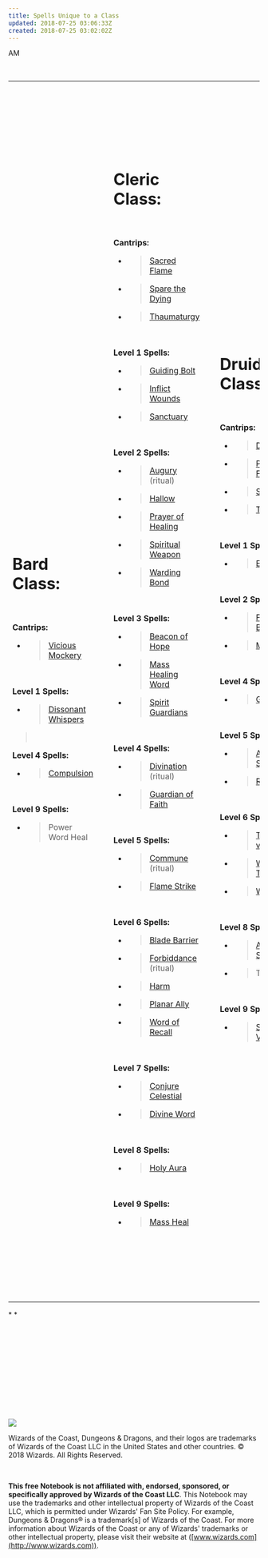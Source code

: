 ```yaml
---
title: Spells Unique to a Class
updated: 2018-07-25 03:06:33Z
created: 2018-07-25 03:02:02Z
---
```


AM

 

<table><tbody><tr class="odd"><td><h1 id="bard-class"><strong>Bard Class:</strong></h1><p> </p><p><strong>Cantrips:</strong></p><ul><li><blockquote><p><a href="onenote:..\\Spellbook\\U-V.one#Vicious Mockery&amp;section-id={102B210C-5B93-487B-B660-12859CD51B2D}&amp;page-id={2F5273E6-07C9-4398-80DC-6F9A928A5229}&amp;end&amp;base-path=https://d.docs.live.net/8ef41446453a2105/Documents/Adventure Academy/SRD Reference/Spellbook">Vicious Mockery</a></p></blockquote></li></ul><p> </p><p><strong>Level 1 Spells:</strong></p><ul><li><blockquote><p><a href="onenote:..\\Spellbook\\C-D.one#Dissonant Whispers&amp;section-id={007039C0-7592-4988-AFCF-88060A04A402}&amp;page-id={8D29FBD1-936C-4582-9348-C12700C6068A}&amp;end&amp;base-path=https://d.docs.live.net/8ef41446453a2105/Documents/Adventure Academy/SRD Reference/Spellbook">Dissonant Whispers</a></p></blockquote></li></ul><blockquote><p> </p></blockquote><p><strong>Level 4 Spells:</strong></p><ul><li><blockquote><p><a href="onenote:..\\Spellbook\\C-D.one#Compulsion&amp;section-id={007039C0-7592-4988-AFCF-88060A04A402}&amp;page-id={654FBBB0-3AF8-44EB-8704-4F679C409DB3}&amp;end&amp;base-path=https://d.docs.live.net/8ef41446453a2105/Documents/Adventure Academy/SRD Reference/Spellbook">Compulsion</a></p></blockquote></li></ul><p> </p><p><strong>Level 9 Spells:</strong></p><ul><li><blockquote><p>Power Word Heal</p></blockquote></li></ul></td><td><h1 id="section"> </h1></td><td><h1 id="cleric-class"><strong>Cleric Class:</strong></h1><p> </p><p><strong>Cantrips:</strong></p><ul><li><blockquote><p><a href="onenote:..\\Spellbook\\S-T.one#Sacred Flame&amp;section-id={F367AE4A-1175-4CCE-BA3F-A099683090F9}&amp;page-id={9EF0108C-F1D0-4ABD-B56D-065705685C9C}&amp;end&amp;base-path=https://d.docs.live.net/8ef41446453a2105/Documents/Adventure Academy/SRD Reference/Spellbook">Sacred Flame</a></p></blockquote></li><li><blockquote><p><a href="onenote:..\\Spellbook\\S-T.one#Spare the Dying&amp;section-id={F367AE4A-1175-4CCE-BA3F-A099683090F9}&amp;page-id={7E4D7B67-67C2-466D-9A39-F6EA76C9DD90}&amp;end&amp;base-path=https://d.docs.live.net/8ef41446453a2105/Documents/Adventure Academy/SRD Reference/Spellbook">Spare the Dying</a></p></blockquote></li><li><blockquote><p><a href="onenote:..\\Spellbook\\S-T.one#Thaumaturgy&amp;section-id={F367AE4A-1175-4CCE-BA3F-A099683090F9}&amp;page-id={CED9BC44-E613-47D6-92A5-A2A43A0ECA2B}&amp;end&amp;base-path=https://d.docs.live.net/8ef41446453a2105/Documents/Adventure Academy/SRD Reference/Spellbook">Thaumaturgy</a></p></blockquote></li></ul><p> </p><p><strong>Level 1 Spells:</strong></p><ul><li><blockquote><p><a href="onenote:..\\Spellbook\\G-H.one#Guiding Bolt&amp;section-id={3A8266A7-F954-4B90-A376-DA6497C75ED3}&amp;page-id={3F2C5812-8688-40F7-8387-B9E0F738AB12}&amp;end&amp;base-path=https://d.docs.live.net/8ef41446453a2105/Documents/Adventure Academy/SRD Reference/Spellbook">Guiding Bolt</a></p></blockquote></li><li><blockquote><p><a href="onenote:..\\Spellbook\\I-J.one#Inflict Wounds&amp;section-id={881519A1-AA79-4980-93EA-9897CE839F1C}&amp;page-id={7B542124-36C1-43EF-ADA1-8E4B515DBC66}&amp;end&amp;base-path=https://d.docs.live.net/8ef41446453a2105/Documents/Adventure Academy/SRD Reference/Spellbook">Inflict Wounds</a></p></blockquote></li><li><blockquote><p><a href="onenote:..\\Spellbook\\S-T.one#Sanctuary&amp;section-id={F367AE4A-1175-4CCE-BA3F-A099683090F9}&amp;page-id={40FCD0A8-7581-4EAE-8AAD-837BDBA711C7}&amp;end&amp;base-path=https://d.docs.live.net/8ef41446453a2105/Documents/Adventure Academy/SRD Reference/Spellbook">Sanctuary</a></p></blockquote></li></ul><p> </p><p><strong>Level 2 Spells:</strong></p><ul><li><blockquote><p><a href="onenote:..\\Spellbook\\A-B.one#Augury&amp;section-id={B393F978-44B8-4CA5-94A0-35B9BD6E69FD}&amp;page-id={BF85647E-1918-4317-88AC-1356B65C3332}&amp;end&amp;base-path=https://d.docs.live.net/8ef41446453a2105/Documents/Adventure Academy/SRD Reference/Spellbook">Augury</a> (ritual)</p></blockquote></li><li><blockquote><p><a href="onenote:..\\Spellbook\\G-H.one#Hallow&amp;section-id={3A8266A7-F954-4B90-A376-DA6497C75ED3}&amp;page-id={D6DBE3D9-4F41-4382-BE4A-83F82013043E}&amp;end&amp;base-path=https://d.docs.live.net/8ef41446453a2105/Documents/Adventure Academy/SRD Reference/Spellbook">Hallow</a></p></blockquote></li><li><blockquote><p><a href="onenote:..\\Spellbook\\O-P.one#Prayer of Healing&amp;section-id={DB04CEA8-E926-4D06-9A7A-CB0AD7D8E13F}&amp;page-id={2C4DEDF0-9166-426F-94E2-17802F4A0A4C}&amp;end&amp;base-path=https://d.docs.live.net/8ef41446453a2105/Documents/Adventure Academy/SRD Reference/Spellbook">Prayer of Healing</a></p></blockquote></li><li><blockquote><p><a href="onenote:..\\Spellbook\\S-T.one#Spiritual Weapon&amp;section-id={F367AE4A-1175-4CCE-BA3F-A099683090F9}&amp;page-id={BA42884D-25F2-40F1-976F-788FA859B552}&amp;end&amp;base-path=https://d.docs.live.net/8ef41446453a2105/Documents/Adventure Academy/SRD Reference/Spellbook">Spiritual Weapon</a></p></blockquote></li><li><blockquote><p><a href="onenote:..\\Spellbook\\W-X.one#Warding Bond&amp;section-id={2A630E6F-666E-4AE1-A351-AB404397B524}&amp;page-id={D1A92C47-4D65-46F9-B41B-5AAA4C7B90DA}&amp;end&amp;base-path=https://d.docs.live.net/8ef41446453a2105/Documents/Adventure Academy/SRD Reference/Spellbook">Warding Bond</a></p></blockquote></li></ul><p> </p><p><strong>Level 3 Spells:</strong></p><ul><li><blockquote><p><a href="onenote:..\\Spellbook\\A-B.one#Beacon of Hope&amp;section-id={B393F978-44B8-4CA5-94A0-35B9BD6E69FD}&amp;page-id={8B159522-24AF-4CFD-8883-DEFBD9C6F865}&amp;end&amp;base-path=https://d.docs.live.net/8ef41446453a2105/Documents/Adventure Academy/SRD Reference/Spellbook">Beacon of Hope</a></p></blockquote></li><li><blockquote><p><a href="onenote:..\\Spellbook\\M-N.one#Mass Healing Word&amp;section-id={EEF38EE0-5EFC-4A47-9C2E-367214925D15}&amp;page-id={734BD553-6251-4C61-926C-72AD813B0838}&amp;end&amp;base-path=https://d.docs.live.net/8ef41446453a2105/Documents/Adventure Academy/SRD Reference/Spellbook">Mass Healing Word</a></p></blockquote></li><li><blockquote><p><a href="onenote:..\\Spellbook\\S-T.one#Spirit Guardians&amp;section-id={F367AE4A-1175-4CCE-BA3F-A099683090F9}&amp;page-id={C69D499D-275D-4C47-BB9A-A9FEC30C2C72}&amp;end&amp;base-path=https://d.docs.live.net/8ef41446453a2105/Documents/Adventure Academy/SRD Reference/Spellbook">Spirit Guardians</a></p></blockquote></li></ul><p> </p><p><strong>Level 4 Spells:</strong></p><ul><li><blockquote><p><a href="onenote:..\\Spellbook\\C-D.one#Divination&amp;section-id={007039C0-7592-4988-AFCF-88060A04A402}&amp;page-id={7AC7451A-F8D2-4C7E-BB11-59977B051629}&amp;end&amp;base-path=https://d.docs.live.net/8ef41446453a2105/Documents/Adventure Academy/SRD Reference/Spellbook">Divination</a> (ritual)</p></blockquote></li><li><blockquote><p><a href="onenote:..\\Spellbook\\G-H.one#Guardian of Faith&amp;section-id={3A8266A7-F954-4B90-A376-DA6497C75ED3}&amp;page-id={EAF147ED-3361-42D3-B710-6D1803583774}&amp;end&amp;base-path=https://d.docs.live.net/8ef41446453a2105/Documents/Adventure Academy/SRD Reference/Spellbook">Guardian of Faith</a></p></blockquote></li></ul><p> </p><p><strong>Level 5 Spells:</strong></p><ul><li><blockquote><p><a href="onenote:..\\Spellbook\\C-D.one#Commune&amp;section-id={007039C0-7592-4988-AFCF-88060A04A402}&amp;page-id={0FF1F72F-EBDF-4B09-9122-25E55D082096}&amp;end&amp;base-path=https://d.docs.live.net/8ef41446453a2105/Documents/Adventure Academy/SRD Reference/Spellbook">Commune</a> (ritual)</p></blockquote></li><li><blockquote><p><a href="onenote:..\\Spellbook\\E-F.one#Flame Strike&amp;section-id={9D76DF92-D437-4006-8BCF-40C1CDF7C609}&amp;page-id={2C0B2BF7-92C5-494F-8553-21C3F0F08329}&amp;end&amp;base-path=https://d.docs.live.net/8ef41446453a2105/Documents/Adventure Academy/SRD Reference/Spellbook">Flame Strike</a></p></blockquote></li></ul><p> </p><p><strong>Level 6 Spells:</strong></p><ul><li><blockquote><p><a href="onenote:..\\Spellbook\\A-B.one#Blade Barrier&amp;section-id={B393F978-44B8-4CA5-94A0-35B9BD6E69FD}&amp;page-id={67F003ED-350E-4305-B64C-ABDE4D21A773}&amp;end&amp;base-path=https://d.docs.live.net/8ef41446453a2105/Documents/Adventure Academy/SRD Reference/Spellbook">Blade Barrier</a></p></blockquote></li><li><blockquote><p><a href="onenote:..\\Spellbook\\E-F.one#Forbiddance&amp;section-id={9D76DF92-D437-4006-8BCF-40C1CDF7C609}&amp;page-id={E36F963A-90DE-426D-AC84-9535142AB672}&amp;end&amp;base-path=https://d.docs.live.net/8ef41446453a2105/Documents/Adventure Academy/SRD Reference/Spellbook">Forbiddance</a> (ritual)</p></blockquote></li><li><blockquote><p><a href="onenote:..\\Spellbook\\G-H.one#Harm&amp;section-id={3A8266A7-F954-4B90-A376-DA6497C75ED3}&amp;page-id={274AE699-0EC3-4B76-9BE9-DC49A429DA80}&amp;end&amp;base-path=https://d.docs.live.net/8ef41446453a2105/Documents/Adventure Academy/SRD Reference/Spellbook">Harm</a></p></blockquote></li><li><blockquote><p><a href="onenote:..\\Spellbook\\O-P.one#Planar Ally&amp;section-id={DB04CEA8-E926-4D06-9A7A-CB0AD7D8E13F}&amp;page-id={C4F4EB16-AAF5-4528-916B-752DBDB3E501}&amp;end&amp;base-path=https://d.docs.live.net/8ef41446453a2105/Documents/Adventure Academy/SRD Reference/Spellbook">Planar Ally</a></p></blockquote></li><li><blockquote><p><a href="onenote:..\\Spellbook\\W-X.one#Word of Recall&amp;section-id={2A630E6F-666E-4AE1-A351-AB404397B524}&amp;page-id={0FB7D009-87D1-47DA-A1D9-932903A923E1}&amp;end&amp;base-path=https://d.docs.live.net/8ef41446453a2105/Documents/Adventure Academy/SRD Reference/Spellbook">Word of Recall</a></p></blockquote></li></ul><p> </p><p><strong>Level 7 Spells:</strong></p><ul><li><blockquote><p><a href="onenote:..\\Spellbook\\C-D.one#Conjure Celestial&amp;section-id={007039C0-7592-4988-AFCF-88060A04A402}&amp;page-id={32F06A4B-678B-4984-980A-F8B402C15410}&amp;end&amp;base-path=https://d.docs.live.net/8ef41446453a2105/Documents/Adventure Academy/SRD Reference/Spellbook">Conjure Celestial</a></p></blockquote></li><li><blockquote><p><a href="onenote:..\\Spellbook\\C-D.one#Divine Word&amp;section-id={007039C0-7592-4988-AFCF-88060A04A402}&amp;page-id={A3D0E914-52B0-4640-935C-A68060B5F7C8}&amp;end&amp;base-path=https://d.docs.live.net/8ef41446453a2105/Documents/Adventure Academy/SRD Reference/Spellbook">Divine Word</a></p></blockquote></li></ul><p> </p><p><strong>Level 8 Spells:</strong></p><ul><li><blockquote><p><a href="onenote:..\\Spellbook\\G-H.one#Holy Aura&amp;section-id={3A8266A7-F954-4B90-A376-DA6497C75ED3}&amp;page-id={17078D1E-6DFD-4CB6-9F29-54116E3D3E05}&amp;end&amp;base-path=https://d.docs.live.net/8ef41446453a2105/Documents/Adventure Academy/SRD Reference/Spellbook">Holy Aura</a></p></blockquote></li></ul><p> </p><p><strong>Level 9 Spells:</strong></p><ul><li><blockquote><p><a href="onenote:..\\Spellbook\\M-N.one#Mass Heal&amp;section-id={EEF38EE0-5EFC-4A47-9C2E-367214925D15}&amp;page-id={8B5F5783-E253-4CFE-BA3E-20829AD3C21C}&amp;end&amp;base-path=https://d.docs.live.net/8ef41446453a2105/Documents/Adventure Academy/SRD Reference/Spellbook">Mass Heal</a></p></blockquote></li></ul></td><td><h1 id="section-1"> </h1></td><td><h1 id="druid-class"><strong>Druid Class:</strong></h1><p> </p><p><strong>Cantrips:</strong></p><ul><li><blockquote><p><a href="onenote:..\\Spellbook\\C-D.one#Druidcraft&amp;section-id={007039C0-7592-4988-AFCF-88060A04A402}&amp;page-id={CD1AE4DC-E244-4D2D-8351-535084C1BC2B}&amp;end&amp;base-path=https://d.docs.live.net/8ef41446453a2105/Documents/Adventure Academy/SRD Reference/Spellbook">Druidcraft</a></p></blockquote></li><li><blockquote><p><a href="onenote:..\\Spellbook\\O-P.one#Produce Flame&amp;section-id={DB04CEA8-E926-4D06-9A7A-CB0AD7D8E13F}&amp;page-id={017735F0-AA0F-4E3D-B152-17321B850DDD}&amp;end&amp;base-path=https://d.docs.live.net/8ef41446453a2105/Documents/Adventure Academy/SRD Reference/Spellbook">Produce Flame</a></p></blockquote></li><li><blockquote><p><a href="onenote:..\\Spellbook\\S-T.one#Shillelagh&amp;section-id={F367AE4A-1175-4CCE-BA3F-A099683090F9}&amp;page-id={AA6D81FA-F6AA-4A02-8820-177386070F2E}&amp;end&amp;base-path=https://d.docs.live.net/8ef41446453a2105/Documents/Adventure Academy/SRD Reference/Spellbook">Shillelagh</a></p></blockquote></li><li><blockquote><p><a href="onenote:..\\Spellbook\\S-T.one#Thorn Whip&amp;section-id={F367AE4A-1175-4CCE-BA3F-A099683090F9}&amp;page-id={CB85B84F-B995-49F7-B858-95CD14348121}&amp;end&amp;base-path=https://d.docs.live.net/8ef41446453a2105/Documents/Adventure Academy/SRD Reference/Spellbook">Thorn Whip</a></p></blockquote></li></ul><p> </p><p><strong>Level 1 Spells:</strong></p><ul><li><blockquote><p><a href="onenote:..\\Spellbook\\E-F.one#Entangle&amp;section-id={9D76DF92-D437-4006-8BCF-40C1CDF7C609}&amp;page-id={C0F260C7-C2EA-4832-B6B3-BAC3D9977F1F}&amp;end&amp;base-path=https://d.docs.live.net/8ef41446453a2105/Documents/Adventure Academy/SRD Reference/Spellbook">Entangle</a></p></blockquote></li></ul><p> </p><p><strong>Level 2 Spells:</strong></p><ul><li><blockquote><p><a href="onenote:..\\Spellbook\\E-F.one#Flame Blade&amp;section-id={9D76DF92-D437-4006-8BCF-40C1CDF7C609}&amp;page-id={82DAA45D-4C85-4774-9F6B-01CC7780D4B0}&amp;end&amp;base-path=https://d.docs.live.net/8ef41446453a2105/Documents/Adventure Academy/SRD Reference/Spellbook">Flame Blade</a></p></blockquote></li><li><blockquote><p><a href="onenote:..\\Spellbook\\M-N.one#Moonbeam&amp;section-id={EEF38EE0-5EFC-4A47-9C2E-367214925D15}&amp;page-id={C223EBEA-511D-474C-81AA-19D01F571B86}&amp;end&amp;base-path=https://d.docs.live.net/8ef41446453a2105/Documents/Adventure Academy/SRD Reference/Spellbook">Moonbeam</a></p></blockquote></li></ul><p> </p><p><strong>Level 4 Spells:</strong></p><ul><li><blockquote><p><a href="onenote:..\\Spellbook\\G-H.one#Giant Insect&amp;section-id={3A8266A7-F954-4B90-A376-DA6497C75ED3}&amp;page-id={2FB06A55-9D24-48B6-951A-B03050B41D7D}&amp;end&amp;base-path=https://d.docs.live.net/8ef41446453a2105/Documents/Adventure Academy/SRD Reference/Spellbook">Giant Insect</a></p></blockquote></li></ul><p> </p><p><strong>Level 5 Spells:</strong></p><ul><li><blockquote><p><a href="onenote:..\\Spellbook\\A-B.one#Antilife Shell&amp;section-id={B393F978-44B8-4CA5-94A0-35B9BD6E69FD}&amp;page-id={E97C3A0B-74FF-454A-86BE-B9817F07297C}&amp;end&amp;base-path=https://d.docs.live.net/8ef41446453a2105/Documents/Adventure Academy/SRD Reference/Spellbook">Antilife Shell</a></p></blockquote></li><li><blockquote><p><a href="onenote:..\\Spellbook\\Q-R.one#Reincarnate&amp;section-id={AF883F1D-C3F1-47DB-AA89-FFC1EC85B153}&amp;page-id={48A3F35B-6E15-435A-8E83-A180F7E01F21}&amp;end&amp;base-path=https://d.docs.live.net/8ef41446453a2105/Documents/Adventure Academy/SRD Reference/Spellbook">Reincarnate</a></p></blockquote></li></ul><p> </p><p><strong>Level 6 Spells:</strong></p><ul><li><blockquote><p><a href="onenote:..\\Spellbook\\S-T.one#Transport via Plants&amp;section-id={F367AE4A-1175-4CCE-BA3F-A099683090F9}&amp;page-id={CD5DDEBD-0F5D-4B6A-AB7E-4D8C832441E8}&amp;end&amp;base-path=https://d.docs.live.net/8ef41446453a2105/Documents/Adventure Academy/SRD Reference/Spellbook">Transport via Plants</a></p></blockquote></li><li><blockquote><p><a href="onenote:..\\Spellbook\\W-X.one#Wall of Thorns&amp;section-id={2A630E6F-666E-4AE1-A351-AB404397B524}&amp;page-id={4AC6479E-F348-4450-B110-8B68136B6848}&amp;end&amp;base-path=https://d.docs.live.net/8ef41446453a2105/Documents/Adventure Academy/SRD Reference/Spellbook">Wall of Thorns</a></p></blockquote></li><li><blockquote><p><a href="onenote:..\\Spellbook\\W-X.one#Wind Walk&amp;section-id={2A630E6F-666E-4AE1-A351-AB404397B524}&amp;page-id={9E31ED62-A201-4EFD-8943-FFFDAE365168}&amp;end&amp;base-path=https://d.docs.live.net/8ef41446453a2105/Documents/Adventure Academy/SRD Reference/Spellbook">Wind Walk</a></p></blockquote></li></ul><p> </p><p><strong>Level 8 Spells:</strong></p><ul><li><blockquote><p><a href="onenote:..\\Spellbook\\A-B.one#Animal Shapes&amp;section-id={B393F978-44B8-4CA5-94A0-35B9BD6E69FD}&amp;page-id={26ECDEA4-DD84-4D8D-B199-036F29CED236}&amp;end&amp;base-path=https://d.docs.live.net/8ef41446453a2105/Documents/Adventure Academy/SRD Reference/Spellbook">Animal Shapes</a></p></blockquote></li></ul><ul><li><blockquote><p>Tsunami</p></blockquote></li></ul><p> </p><p><strong>Level 9 Spells:</strong></p><ul><li><blockquote><p><a href="onenote:..\\Spellbook\\S-T.one#Storm of Vengeance&amp;section-id={F367AE4A-1175-4CCE-BA3F-A099683090F9}&amp;page-id={61AC0C89-08B2-4FE7-8C8A-4F46CAB07C58}&amp;end&amp;base-path=https://d.docs.live.net/8ef41446453a2105/Documents/Adventure Academy/SRD Reference/Spellbook">Storm of Vengeance</a></p></blockquote></li></ul></td><td><h1 id="section-2"> </h1></td><td><h1 id="warlock-class"><strong>Warlock Class:</strong></h1><p> </p><p><strong>Cantrips:</strong></p><ul><li><blockquote><p><a href="onenote:..\\Spellbook\\E-F.one#Eldritch Blast&amp;section-id={9D76DF92-D437-4006-8BCF-40C1CDF7C609}&amp;page-id={A80BCFBB-7668-458E-A94A-68AEC1EBFAB3}&amp;end&amp;base-path=https://d.docs.live.net/8ef41446453a2105/Documents/Adventure Academy/SRD Reference/Spellbook">Eldritch Blast</a></p></blockquote></li></ul><p> </p><p><strong>Level 1 Spells:</strong></p><ul><li><blockquote><p><a href="onenote:..\\Spellbook\\A-B.one#Armor of Agathys&amp;section-id={B393F978-44B8-4CA5-94A0-35B9BD6E69FD}&amp;page-id={A525EC44-D653-4AC8-87E3-8126ED4FEAF3}&amp;end&amp;base-path=https://d.docs.live.net/8ef41446453a2105/Documents/Adventure Academy/SRD Reference/Spellbook">Armor of Agathys</a></p></blockquote></li></ul><ul><li><blockquote><p>Arms of Hadar</p></blockquote></li></ul><ul><li><blockquote><p><a href="onenote:..\\Spellbook\\G-H.one#Hellish Rebuke&amp;section-id={3A8266A7-F954-4B90-A376-DA6497C75ED3}&amp;page-id={66160074-28FC-493C-B6F2-3FDAC6FD4923}&amp;end&amp;base-path=https://d.docs.live.net/8ef41446453a2105/Documents/Adventure Academy/SRD Reference/Spellbook">Hellish Rebuke</a></p></blockquote></li><li><blockquote><p><a href="onenote:..\\Spellbook\\G-H.one#Hex&amp;section-id={3A8266A7-F954-4B90-A376-DA6497C75ED3}&amp;page-id={4B8576A6-151E-4B48-A200-A7FE7CB80F91}&amp;end&amp;base-path=https://d.docs.live.net/8ef41446453a2105/Documents/Adventure Academy/SRD Reference/Spellbook">Hex</a></p></blockquote></li></ul><p> </p><p><strong>Level 3 Spells:</strong></p><ul><li><blockquote><p>Hunger of Hadar</p></blockquote></li></ul></td><td><h1 id="section-3"> </h1></td><td><h1 id="paladin-class"><strong>Paladin Class:</strong></h1><p> </p><p><strong>Level 1 Spells:</strong></p><ul><li><blockquote><p>Compelled Duel</p></blockquote></li></ul><ul><li><blockquote><p><a href="onenote:..\\Spellbook\\C-D.one#Divine Favor&amp;section-id={007039C0-7592-4988-AFCF-88060A04A402}&amp;page-id={8A1A1D57-4E6F-4F5C-88F7-45B64DA37D04}&amp;end&amp;base-path=https://d.docs.live.net/8ef41446453a2105/Documents/Adventure Academy/SRD Reference/Spellbook">Divine Favor</a></p></blockquote></li></ul><ul><li><blockquote><p>Searing Smite</p></blockquote></li><li><blockquote><p>Thunderous Smite</p></blockquote></li><li><blockquote><p>Wrathful Smite</p></blockquote></li></ul><p> </p><p><strong>Level 2 Spells:</strong></p><ul><li><blockquote><p>Branding Smite</p></blockquote></li></ul><ul><li><blockquote><p><a href="onenote:..\\Spellbook\\E-F.one#Find Steed&amp;section-id={9D76DF92-D437-4006-8BCF-40C1CDF7C609}&amp;page-id={7F2AE32C-2424-4EE4-AC85-F0DDEDC918AF}&amp;end&amp;base-path=https://d.docs.live.net/8ef41446453a2105/Documents/Adventure Academy/SRD Reference/Spellbook">Find Steed</a></p></blockquote></li></ul><p> </p><p><strong>Level 3 Spells:</strong></p><ul><li><blockquote><p>Aura of Vitality</p></blockquote></li><li><blockquote><p>Blinding Smite</p></blockquote></li><li><blockquote><p>Crusaders Mantle</p></blockquote></li><li><blockquote><p>Elemental Weapon</p></blockquote></li></ul><p> </p><p><strong>Level 4 Spells:</strong></p><ul><li><blockquote><p>Aura of Life</p></blockquote></li><li><blockquote><p>Aura of Purity</p></blockquote></li><li><blockquote><p>Staggering Smite</p></blockquote></li></ul><p> </p><p><strong>Level 5 Spells:</strong></p><ul><li><blockquote><p>Banishing Smite</p></blockquote></li><li><blockquote><p>Circle of Power</p></blockquote></li><li><blockquote><p>Destructive Wave</p></blockquote></li></ul></td><td><h1 id="section-4"> </h1></td><td><h1 id="ranger-class"><strong>Ranger Class:</strong></h1><p> </p><p><strong>Level 1 Spells:</strong></p><ul><li><blockquote><p>Ensnaring Strike</p></blockquote></li><li><blockquote><p>Hail of Thorns</p></blockquote></li><li><blockquote><p>Hunters Mark</p></blockquote></li></ul><p> </p><p><strong>Level 2 Spells:</strong></p><ul><li><blockquote><p>Cordon of Arrows</p></blockquote></li></ul><p> </p><p><strong>Level 3 Spells:</strong></p><ul><li><blockquote><p>Conjure Barrage</p></blockquote></li><li><blockquote><p>Lightning Arrow</p></blockquote></li></ul><p> </p><p><strong>Level 5 Spells:</strong></p><ul><li><blockquote><p>Conjure Volley</p></blockquote></li><li><blockquote><p>Swift Quiver</p></blockquote></li></ul></td><td><h1 id="section-5"> </h1></td><td><h1 id="wizard-class"><strong>Wizard Class:</strong></h1><p> </p><p><strong>Level 1 Spells:</strong></p><ul><li><blockquote><p>Find Familiar (ritual)</p></blockquote></li><li><blockquote><p><a href="onenote:..\\Spellbook\\G-H.one#Grease&amp;section-id={3A8266A7-F954-4B90-A376-DA6497C75ED3}&amp;page-id={492897C6-B6BD-4D3B-A478-AD99DEC22E9C}&amp;end&amp;base-path=https://d.docs.live.net/8ef41446453a2105/Documents/Adventure Academy/SRD Reference/Spellbook">Grease</a></p></blockquote></li><li><blockquote><p><a href="onenote:..\\Spellbook\\S-T.one#Tensers Floating Disk&amp;section-id={F367AE4A-1175-4CCE-BA3F-A099683090F9}&amp;page-id={B44CF823-A33E-49D2-85C9-C8433C282A4C}&amp;end&amp;base-path=https://d.docs.live.net/8ef41446453a2105/Documents/Adventure Academy/SRD Reference/Spellbook">Tensers Floating Disk</a> (ritual)</p></blockquote></li></ul><p> </p><p><strong>Level 2 Spells:</strong></p><ul><li><blockquote><p><a href="onenote:..\\Spellbook\\A-B.one#Arcane Lock&amp;section-id={B393F978-44B8-4CA5-94A0-35B9BD6E69FD}&amp;page-id={38887E92-297A-4395-8717-1C1968D86BD1}&amp;end&amp;base-path=https://d.docs.live.net/8ef41446453a2105/Documents/Adventure Academy/SRD Reference/Spellbook">Arcane Lock</a></p></blockquote></li><li><blockquote><p><a href="onenote:..\\Spellbook\\M-N.one#Melfs Acid Arrow&amp;section-id={EEF38EE0-5EFC-4A47-9C2E-367214925D15}&amp;page-id={B68C74D6-FCAC-4DC9-9375-5715C817A32C}&amp;end&amp;base-path=https://d.docs.live.net/8ef41446453a2105/Documents/Adventure Academy/SRD Reference/Spellbook">Melfs Acid Arrow</a></p></blockquote></li><li><blockquote><p><a href="onenote:..\\Spellbook\\M-N.one#Nystuls Magic Aura&amp;section-id={EEF38EE0-5EFC-4A47-9C2E-367214925D15}&amp;page-id={636E928A-C120-424D-BEEF-85B5949D7EAE}&amp;end&amp;base-path=https://d.docs.live.net/8ef41446453a2105/Documents/Adventure Academy/SRD Reference/Spellbook">Nystuls Magic Aura</a></p></blockquote></li><li><blockquote><p><a href="onenote:..\\Spellbook\\Q-R.one#Rope Trick&amp;section-id={AF883F1D-C3F1-47DB-AA89-FFC1EC85B153}&amp;page-id={F5C5B98C-C902-4C59-933B-A766E06F05B5}&amp;end&amp;base-path=https://d.docs.live.net/8ef41446453a2105/Documents/Adventure Academy/SRD Reference/Spellbook">Rope Trick</a></p></blockquote></li></ul><p> </p><p><strong>Level 3 Spells:</strong></p><ul><li><blockquote><p><a href="onenote:..\\Spellbook\\O-P.one#Phantom Steed&amp;section-id={DB04CEA8-E926-4D06-9A7A-CB0AD7D8E13F}&amp;page-id={0034B96F-DCE4-4215-9E9C-E779FD3005FF}&amp;end&amp;base-path=https://d.docs.live.net/8ef41446453a2105/Documents/Adventure Academy/SRD Reference/Spellbook">Phantom Steed</a> (ritual)</p></blockquote></li></ul><p> </p><p><strong>Level 4 Spells:</strong></p><ul><li><blockquote><p><a href="onenote:..\\Spellbook\\A-B.one#Arcane Eye&amp;section-id={B393F978-44B8-4CA5-94A0-35B9BD6E69FD}&amp;page-id={CB095352-064C-40A1-B5A3-19455E5E83D8}&amp;end&amp;base-path=https://d.docs.live.net/8ef41446453a2105/Documents/Adventure Academy/SRD Reference/Spellbook">Arcane Eye</a></p></blockquote></li><li><blockquote><p><a href="onenote:..\\Spellbook\\E-F.one#Evards Black Tentacles&amp;section-id={9D76DF92-D437-4006-8BCF-40C1CDF7C609}&amp;page-id={DC3BFDB9-C343-4D5E-8841-20E25363BAA3}&amp;end&amp;base-path=https://d.docs.live.net/8ef41446453a2105/Documents/Adventure Academy/SRD Reference/Spellbook">Evards Black Tentacles</a></p></blockquote></li><li><blockquote><p><a href="onenote:..\\Spellbook\\E-F.one#Fabricate&amp;section-id={9D76DF92-D437-4006-8BCF-40C1CDF7C609}&amp;page-id={53FFE345-1C18-4BE9-9D05-C3B2792595AE}&amp;end&amp;base-path=https://d.docs.live.net/8ef41446453a2105/Documents/Adventure Academy/SRD Reference/Spellbook">Fabricate</a></p></blockquote></li><li><blockquote><p><a href="onenote:..\\Spellbook\\E-F.one#Fire Shield&amp;section-id={9D76DF92-D437-4006-8BCF-40C1CDF7C609}&amp;page-id={717784DF-0006-4FC2-A24B-5E2E6388D634}&amp;end&amp;base-path=https://d.docs.live.net/8ef41446453a2105/Documents/Adventure Academy/SRD Reference/Spellbook">Fire Shield</a></p></blockquote></li><li><blockquote><p><a href="onenote:..\\Spellbook\\K-L.one#Leomunds Secret Chest&amp;section-id={E6013151-7999-48AF-9788-BE421906DB3B}&amp;page-id={E4855760-12C1-4A41-8C35-5AF3C23E2F77}&amp;end&amp;base-path=https://d.docs.live.net/8ef41446453a2105/Documents/Adventure Academy/SRD Reference/Spellbook">Leomunds Secret Chest</a></p></blockquote></li><li><blockquote><p><a href="onenote:..\\Spellbook\\M-N.one#Mordenkainens Faithful Hound&amp;section-id={EEF38EE0-5EFC-4A47-9C2E-367214925D15}&amp;page-id={C2167B81-F772-4D52-91C3-1078B07C3B73}&amp;end&amp;base-path=https://d.docs.live.net/8ef41446453a2105/Documents/Adventure Academy/SRD Reference/Spellbook">Mordenkainens Faithful Hound</a></p></blockquote></li><li><blockquote><p><a href="onenote:..\\Spellbook\\O-P.one#Otilukes Resilient Sphere&amp;section-id={DB04CEA8-E926-4D06-9A7A-CB0AD7D8E13F}&amp;page-id={1CC8259B-FC56-46DE-BAC5-3BC1915F1D4D}&amp;end&amp;base-path=https://d.docs.live.net/8ef41446453a2105/Documents/Adventure Academy/SRD Reference/Spellbook">Otilukes Resilient Sphere</a></p></blockquote></li><li><blockquote><p><a href="onenote:..\\Spellbook\\O-P.one#Phantasmal Killer&amp;section-id={DB04CEA8-E926-4D06-9A7A-CB0AD7D8E13F}&amp;page-id={2C5BB7B0-2BEE-46A8-8C8E-8A616B16ABCC}&amp;end&amp;base-path=https://d.docs.live.net/8ef41446453a2105/Documents/Adventure Academy/SRD Reference/Spellbook">Phantasmal Killer</a></p></blockquote></li></ul><p> </p><p><strong>Level 5 Spells:</strong></p><ul><li><blockquote><p><a href="onenote:..\\Spellbook\\A-B.one#Bigbys Hand&amp;section-id={B393F978-44B8-4CA5-94A0-35B9BD6E69FD}&amp;page-id={4DAFA8F8-6AAA-462E-B45A-896A9B317311}&amp;end&amp;base-path=https://d.docs.live.net/8ef41446453a2105/Documents/Adventure Academy/SRD Reference/Spellbook">Bigbys Hand</a></p></blockquote></li><li><blockquote><p><a href="onenote:..\\Spellbook\\O-P.one#Passwall&amp;section-id={DB04CEA8-E926-4D06-9A7A-CB0AD7D8E13F}&amp;page-id={7CF8C838-7810-4152-8D7B-226BF974036F}&amp;end&amp;base-path=https://d.docs.live.net/8ef41446453a2105/Documents/Adventure Academy/SRD Reference/Spellbook">Passwall</a></p></blockquote></li><li><blockquote><p><a href="onenote:..\\Spellbook\\Q-R.one#Rarys Telepathic Bond&amp;section-id={AF883F1D-C3F1-47DB-AA89-FFC1EC85B153}&amp;page-id={67793BA4-7727-4CDF-8868-E9350318E4BD}&amp;end&amp;base-path=https://d.docs.live.net/8ef41446453a2105/Documents/Adventure Academy/SRD Reference/Spellbook">Rarys Telepathic Bond</a> (ritual)</p></blockquote></li><li><blockquote><p><a href="onenote:..\\Spellbook\\W-X.one#Wall of Force&amp;section-id={2A630E6F-666E-4AE1-A351-AB404397B524}&amp;page-id={2815404A-555F-4EA7-BA63-F8FD968325BB}&amp;end&amp;base-path=https://d.docs.live.net/8ef41446453a2105/Documents/Adventure Academy/SRD Reference/Spellbook">Wall of Force</a></p></blockquote></li></ul><p> </p><p><strong>Level 6 Spells:</strong></p><ul><li><blockquote><p><a href="onenote:..\\Spellbook\\C-D.one#Chain Lightning&amp;section-id={007039C0-7592-4988-AFCF-88060A04A402}&amp;page-id={00C9F806-8DB4-42F5-9217-786ECA77102E}&amp;end&amp;base-path=https://d.docs.live.net/8ef41446453a2105/Documents/Adventure Academy/SRD Reference/Spellbook">Chain Lightning</a></p></blockquote></li><li><blockquote><p><a href="onenote:..\\Spellbook\\C-D.one#Contingency&amp;section-id={007039C0-7592-4988-AFCF-88060A04A402}&amp;page-id={31D67036-4196-48D2-9A62-A17FF7E3329A}&amp;end&amp;base-path=https://d.docs.live.net/8ef41446453a2105/Documents/Adventure Academy/SRD Reference/Spellbook">Contingency</a></p></blockquote></li><li><blockquote><p><a href="onenote:..\\Spellbook\\C-D.one#Drawmijs Instant Summons&amp;section-id={007039C0-7592-4988-AFCF-88060A04A402}&amp;page-id={170C17C7-474F-4043-8EAB-6A2DA9813454}&amp;end&amp;base-path=https://d.docs.live.net/8ef41446453a2105/Documents/Adventure Academy/SRD Reference/Spellbook">Drawmijs Instant Summons</a> (ritual)</p></blockquote></li><li><blockquote><p><a href="onenote:..\\Spellbook\\M-N.one#Magic Jar&amp;section-id={EEF38EE0-5EFC-4A47-9C2E-367214925D15}&amp;page-id={2F90E13E-188A-4172-AFFB-7D0C351F35F9}&amp;end&amp;base-path=https://d.docs.live.net/8ef41446453a2105/Documents/Adventure Academy/SRD Reference/Spellbook">Magic Jar</a></p></blockquote></li><li><blockquote><p><a href="onenote:..\\Spellbook\\O-P.one#Otilukes Freezing Sphere&amp;section-id={DB04CEA8-E926-4D06-9A7A-CB0AD7D8E13F}&amp;page-id={4670360D-9165-47E2-B251-20DFF867C185}&amp;end&amp;base-path=https://d.docs.live.net/8ef41446453a2105/Documents/Adventure Academy/SRD Reference/Spellbook">Otilukes Freezing Sphere</a></p></blockquote></li><li><blockquote><p><a href="onenote:..\\Spellbook\\W-X.one#Wall of Ice&amp;section-id={2A630E6F-666E-4AE1-A351-AB404397B524}&amp;page-id={C9A5D9F3-D0A7-4AFB-AE60-4C606B89ADEB}&amp;end&amp;base-path=https://d.docs.live.net/8ef41446453a2105/Documents/Adventure Academy/SRD Reference/Spellbook">Wall of Ice</a></p></blockquote></li></ul><p> </p><p><strong>Level 7 Spells:</strong></p><ul><li><blockquote><p><a href="onenote:..\\Spellbook\\M-N.one#Mordenkainens Sword&amp;section-id={EEF38EE0-5EFC-4A47-9C2E-367214925D15}&amp;page-id={D303F9F9-B259-4D12-BD09-EDAA041268D7}&amp;end&amp;base-path=https://d.docs.live.net/8ef41446453a2105/Documents/Adventure Academy/SRD Reference/Spellbook">Mordenkainens Sword</a></p></blockquote></li><li><blockquote><p><a href="onenote:..\\Spellbook\\S-T.one#Sequester&amp;section-id={F367AE4A-1175-4CCE-BA3F-A099683090F9}&amp;page-id={1F161591-C802-4B4D-97B6-F74A57C46DDC}&amp;end&amp;base-path=https://d.docs.live.net/8ef41446453a2105/Documents/Adventure Academy/SRD Reference/Spellbook">Sequester</a></p></blockquote></li><li><blockquote><p><a href="onenote:..\\Spellbook\\S-T.one#Simulacrum&amp;section-id={F367AE4A-1175-4CCE-BA3F-A099683090F9}&amp;page-id={64E498EC-AB5A-404F-BF0B-F9715FDD298D}&amp;end&amp;base-path=https://d.docs.live.net/8ef41446453a2105/Documents/Adventure Academy/SRD Reference/Spellbook">Simulacrum</a></p></blockquote></li></ul><p> </p><p><strong>Level 8 Spells:</strong></p><ul><li><blockquote><p><a href="onenote:..\\Spellbook\\C-D.one#Clone&amp;section-id={007039C0-7592-4988-AFCF-88060A04A402}&amp;page-id={3E826E31-175B-47E1-8B2B-9C504E968F49}&amp;end&amp;base-path=https://d.docs.live.net/8ef41446453a2105/Documents/Adventure Academy/SRD Reference/Spellbook">Clone</a></p></blockquote></li><li><blockquote><p><a href="onenote:..\\Spellbook\\M-N.one#Maze&amp;section-id={EEF38EE0-5EFC-4A47-9C2E-367214925D15}&amp;page-id={679CA70D-FF96-46A6-9982-8D2C260DE106}&amp;end&amp;base-path=https://d.docs.live.net/8ef41446453a2105/Documents/Adventure Academy/SRD Reference/Spellbook">Maze</a></p></blockquote></li></ul><ul><li><blockquote><p>Telepathy</p></blockquote></li></ul><p> </p><p><strong>Level 9 Spells:</strong></p><ul><li><blockquote><p><a href="onenote:..\\Spellbook\\O-P.one#Prismatic Wall&amp;section-id={DB04CEA8-E926-4D06-9A7A-CB0AD7D8E13F}&amp;page-id={8957E675-226C-4DBB-8237-39E973B08EEF}&amp;end&amp;base-path=https://d.docs.live.net/8ef41446453a2105/Documents/Adventure Academy/SRD Reference/Spellbook">Prismatic Wall</a></p></blockquote></li><li><blockquote><p><a href="onenote:..\\Spellbook\\W-X.one#Weird&amp;section-id={2A630E6F-666E-4AE1-A351-AB404397B524}&amp;page-id={B957CD09-3CA2-4DD3-9106-D9A65547068A}&amp;end&amp;base-path=https://d.docs.live.net/8ef41446453a2105/Documents/Adventure Academy/SRD Reference/Spellbook">Weird</a></p></blockquote></li></ul></td></tr></tbody></table>

* *

 

 

 

 

 

 

![](tmp\media\image1.png)

Wizards of the Coast, Dungeons & Dragons, and their logos are trademarks of Wizards of the Coast LLC in the United States and other countries. © 2018 Wizards. All Rights Reserved.

 

**This free Notebook is not affiliated with, endorsed, sponsored, or specifically approved by Wizards of the Coast LLC**. This Notebook may use the trademarks and other intellectual property of Wizards of the Coast LLC, which is permitted under Wizards' Fan Site Policy. For example, Dungeons & Dragons® is a trademark\[s\] of Wizards of the Coast. For more information about Wizards of the Coast or any of Wizards' trademarks or other intellectual property, please visit their website at ([www.wizards.com](http://www.wizards.com)).
